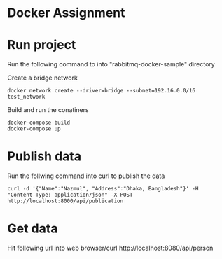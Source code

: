 # Docker Assignment

# Run project

Run the following command to into "rabbitmq-docker-sample" directory

Create a bridge network 

```shell
docker network create --driver=bridge --subnet=192.16.0.0/16 test_network
```
Build and run the conatiners

```shell
docker-compose build
docker-compose up
```

# Publish data

Run the follwing command into curl to publish the data 

```shell
curl -d '{"Name":"Nazmul", "Address":"Dhaka, Bangladesh"}' -H "Content-Type: application/json" -X POST http://localhost:8000/api/publication
```
# Get data
Hit following url into web browser/curl
http://localhost:8080/api/person
